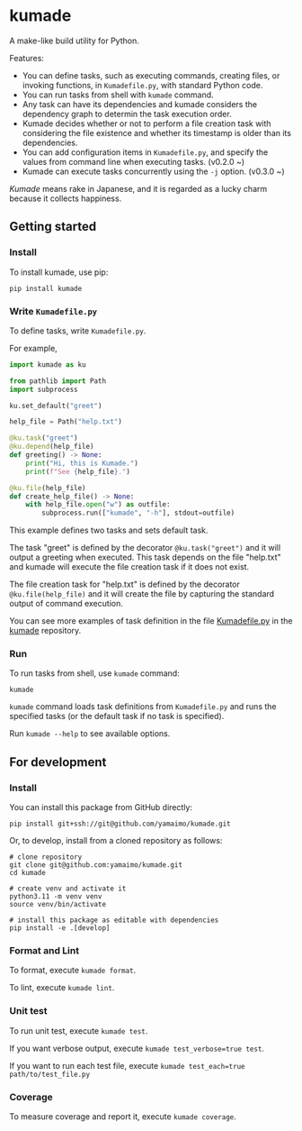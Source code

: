 # kumade

A make-like build utility for Python.

Features:

- You can define tasks, such as executing commands, creating files,
  or invoking functions, in `Kumadefile.py`, with standard Python code.
- You can run tasks from shell with `kumade` command.
- Any task can have its dependencies and kumade considers the dependency graph
  to determin the task execution order.
- Kumade decides whether or not to perform a file creation task with considering
  the file existence and whether its timestamp is older than its dependencies.
- You can add configuration items in `Kumadefile.py`,
  and specify the values from command line when executing tasks. (v0.2.0 ~)
- Kumade can execute tasks concurrently using the `-j` option. (v0.3.0 ~)

*Kumade* means rake in Japanese, and it is regarded as a lucky charm
because it collects happiness.


## Getting started

### Install

To install kumade, use pip:

```console
pip install kumade
```

### Write `Kumadefile.py`

To define tasks, write `Kumadefile.py`.

For example,

```python
import kumade as ku

from pathlib import Path
import subprocess

ku.set_default("greet")

help_file = Path("help.txt")

@ku.task("greet")
@ku.depend(help_file)
def greeting() -> None:
    print("Hi, this is Kumade.")
    print(f"See {help_file}.")

@ku.file(help_file)
def create_help_file() -> None:
    with help_file.open("w") as outfile:
        subprocess.run(["kumade", "-h"], stdout=outfile)
```

This example defines two tasks and sets default task.

The task "greet" is defined by the decorator `@ku.task("greet")`
and it will output a greeting when executed.
This task depends on the file "help.txt" and
kumade will execute the file creation task if it does not exist.

The file creation task for "help.txt" is defined by the decorator
`@ku.file(help_file)` and it will create the file by capturing
the standard output of command execution.

You can see more examples of task definition in the file
[Kumadefile.py](https://github.com/yamaimo/kumade/blob/main/Kumadefile.py)
in the [kumade](https://github.com/yamaimo/kumade) repository.

### Run

To run tasks from shell, use `kumade` command:

```console
kumade
```

`kumade` command loads task definitions from `Kumadefile.py` and
runs the specified tasks (or the default task if no task is specified).

Run `kumade --help` to see available options.


## For development

### Install

You can install this package from GitHub directly:

```console
pip install git+ssh://git@github.com/yamaimo/kumade.git
```

Or, to develop, install from a cloned repository as follows:

```console
# clone repository
git clone git@github.com:yamaimo/kumade.git
cd kumade

# create venv and activate it
python3.11 -m venv venv
source venv/bin/activate

# install this package as editable with dependencies
pip install -e .[develop]
```

### Format and Lint

To format, execute `kumade format`.

To lint, execute `kumade lint`.

### Unit test

To run unit test, execute `kumade test`.

If you want verbose output, execute `kumade test_verbose=true test`.

If you want to run each test file, execute `kumade test_each=true path/to/test_file.py`

### Coverage

To measure coverage and report it, execute `kumade coverage`.
